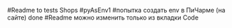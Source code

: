 #Readme to tests Shops 
#pyAsEnv1
#попытка создать env в ПиЧарме (на сайте) done
#Readme можно изменить только из вкладки Code
